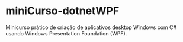 # miniCurso-dotnetWPF
Minicurso prático de criação de aplicativos desktop Windows com C# usando Windows Presentation Foundation (WPF).
